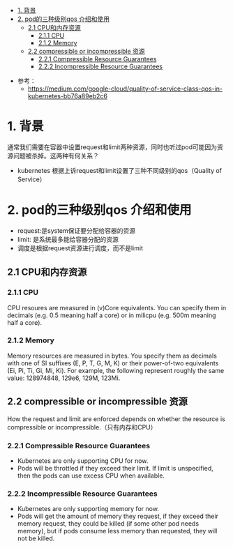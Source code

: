 <!-- TOC -->

- [1. 背景](#1-背景)
- [2. pod的三种级别qos 介绍和使用](#2-pod的三种级别qos-介绍和使用)
    - [2.1 CPU和内存资源](#21-cpu和内存资源)
        - [2.1.1 CPU](#211-cpu)
        - [2.1.2 Memory](#212-memory)
    - [2.2 compressible or incompressible 资源](#22-compressible-or-incompressible-资源)
        - [2.2.1 Compressible Resource Guarantees](#221-compressible-resource-guarantees)
        - [2.2.2 Incompressible Resource Guarantees](#222-incompressible-resource-guarantees)

<!-- /TOC -->

* 参考：
    * https://medium.com/google-cloud/quality-of-service-class-qos-in-kubernetes-bb76a89eb2c6

# 1. 背景

通常我们需要在容器中设置request和limit两种资源，同时也听过pod可能因为资源问题被杀掉。这两种有何关系？

* kubernetes 根据上诉request和limit设置了三种不同级别的qos（Quality of Service）

# 2. pod的三种级别qos 介绍和使用
* request:是system保证要分配给容器的资源
* limit: 是系统最多能给容器分配的资源
* 调度是根据request资源进行调度，而不是limit

## 2.1 CPU和内存资源
### 2.1.1 CPU
CPU resoures are measured in (v)Core equivalents. You can specify them in decimals (e.g. 0.5 meaning half a core) or in milicpu (e.g. 500m meaning half a core).

### 2.1.2 Memory
Memory resources are measured in bytes. You specify them as decimals with one of SI suffixes (E, P, T, G, M, K) or their power-of-two equivalents (Ei, Pi, Ti, Gi, Mi, Ki). For example, the following represent roughly the same value: 128974848, 129e6, 129M, 123Mi.

## 2.2 compressible or incompressible 资源
How the request and limit are enforced depends on whether the resource is compressible or incompressible.（只有内存和CPU）

### 2.2.1 Compressible Resource Guarantees
* Kubernetes are only supporting CPU for now.
* Pods will be throttled if they exceed their limit. If limit is unspecified, then the pods can use excess CPU when available.

### 2.2.2 Incompressible Resource Guarantees
* Kubernetes are only supporting memory for now.
* Pods will get the amount of memory they request, if they exceed their memory request, they could be killed (if some other pod needs memory), but if pods consume less memory than requested, they will not be killed.